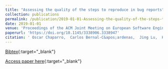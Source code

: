 ```yaml
---
title: "Assessing the quality of the steps to reproduce in bug reports"
collection: publications
permalink: /publication/2019-01-01-Assessing-the-quality-of-the-steps-to-reproduce-in-bug-reports
date: 2019-01-01
venue: 'Proceedings of the ACM Joint Meeting on European Software Engineering Conference and Symposium on the Foundations of Software Engineering, ESEC/SIGSOFT FSE 2019, Tallinn, Estonia, August 26-30, 2019.'
paperurl: 'https://doi.org/10.1145/3338906.3338947'
citation: ' Oscar Chaparro,  Carlos Bernal-C&apos;ardenas,  Jing Lu,  Kevin Moran,  Andrian Marcus,  Massimiliano Di Penta,  Denys Poshyvanyk,  Vincent Ng, &quot;Assessing the quality of the steps to reproduce in bug reports.&quot; Proceedings of the ACM Joint Meeting on European Software Engineering Conference and Symposium on the Foundations of Software Engineering, ESEC/SIGSOFT FSE 2019, Tallinn, Estonia, August 26-30, 2019., 2019.'
---
```

[Bibtex](https://dblp.org/rec/bib/conf/sigsoft/ChaparroBLMMPPN19){:target="_blank"}

[Access paper here](https://doi.org/10.1145/3338906.3338947){:target="_blank"}
